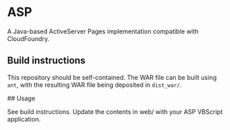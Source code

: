 # ASP

A Java-based ActiveServer Pages implementation compatible with CloudFoundry.

## Build instructions

This repository should be self-contained. The WAR file can be built using `ant`, with the resulting WAR file being deposited in `dist_war/`. 

## Usage

See build instructions. Update the contents in web/ with your ASP VBScript application.


